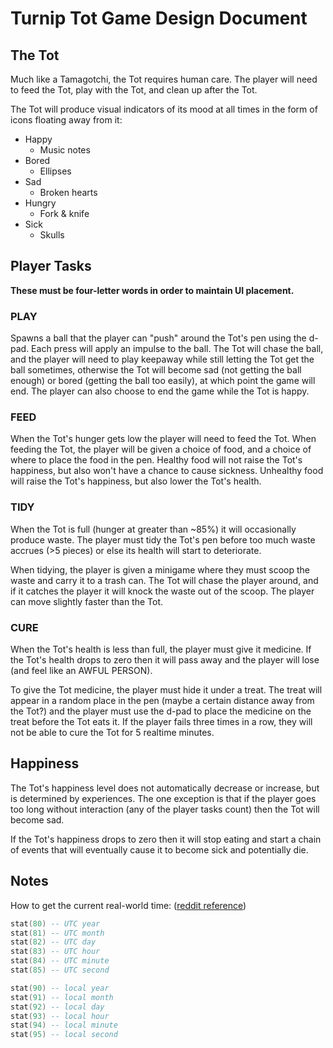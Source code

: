 # Turnip Tot Game Design Document

## The Tot

Much like a Tamagotchi, the Tot requires human care. The player will need to feed the Tot, play with the Tot, and clean up after the Tot.

The Tot will produce visual indicators of its mood at all times in the form of icons floating away from it:

-   Happy
    -   Music notes
-   Bored
    -   Ellipses
-   Sad
    -   Broken hearts
-   Hungry
    -   Fork & knife
-   Sick
    -   Skulls

## Player Tasks

**These must be four-letter words in order to maintain UI placement.**

### PLAY

Spawns a ball that the player can "push" around the Tot's pen using the d-pad. Each press will apply an impulse to the ball. The Tot will chase the ball, and the player will need to play keepaway while still letting the Tot get the ball sometimes, otherwise the Tot will become sad (not getting the ball enough) or bored (getting the ball too easily), at which point the game will end. The player can also choose to end the game while the Tot is happy.

### FEED

When the Tot's hunger gets low the player will need to feed the Tot. When feeding the Tot, the player will be given a choice of food, and a choice of where to place the food in the pen. Healthy food will not raise the Tot's happiness, but also won't have a chance to cause sickness. Unhealthy food will raise the Tot's happiness, but also lower the Tot's health.

### TIDY

When the Tot is full (hunger at greater than ~85%) it will occasionally produce waste. The player must tidy the Tot's pen before too much waste accrues (>5 pieces) or else its health will start to deteriorate.

When tidying, the player is given a minigame where they must scoop the waste and carry it to a trash can. The Tot will chase the player around, and if it catches the player it will knock the waste out of the scoop. The player can move slightly faster than the Tot.

### CURE

When the Tot's health is less than full, the player must give it medicine. If the Tot's health drops to zero then it will pass away and the player will lose (and feel like an AWFUL PERSON).

To give the Tot medicine, the player must hide it under a treat. The treat will appear in a random place in the pen (maybe a certain distance away from the Tot?) and the player must use the d-pad to place the medicine on the treat before the Tot eats it. If the player fails three times in a row, they will not be able to cure the Tot for 5 realtime minutes.

## Happiness

The Tot's happiness level does not automatically decrease or increase, but is determined by experiences. The one exception is that if the player goes too long without interaction (any of the player tasks count) then the Tot will become sad.

If the Tot's happiness drops to zero then it will stop eating and start a chain of events that will eventually cause it to become sick and potentially die.

## Notes

How to get the current real-world time: ([reddit reference](https://www.reddit.com/r/pico8/comments/9p93hp/any_way_to_get_current_time/))

```lua
stat(80) -- UTC year
stat(81) -- UTC month
stat(82) -- UTC day
stat(83) -- UTC hour
stat(84) -- UTC minute
stat(85) -- UTC second

stat(90) -- local year
stat(91) -- local month
stat(92) -- local day
stat(93) -- local hour
stat(94) -- local minute
stat(95) -- local second
```
